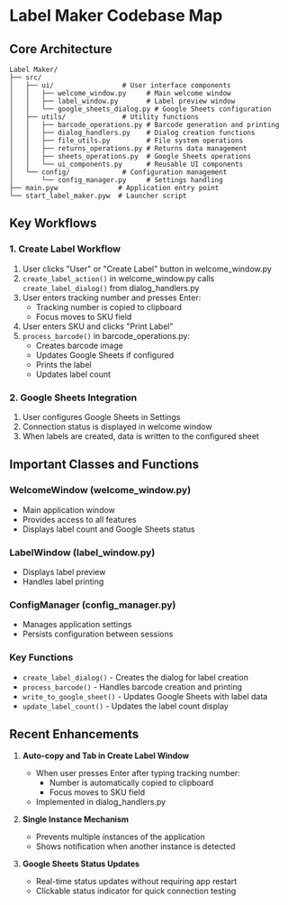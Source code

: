 # Label Maker Codebase Map

## Core Architecture

```
Label Maker/
├── src/
│   ├── ui/                 # User interface components
│   │   ├── welcome_window.py     # Main welcome window
│   │   ├── label_window.py       # Label preview window
│   │   └── google_sheets_dialog.py # Google Sheets configuration
│   ├── utils/              # Utility functions
│   │   ├── barcode_operations.py # Barcode generation and printing
│   │   ├── dialog_handlers.py    # Dialog creation functions
│   │   ├── file_utils.py         # File system operations
│   │   ├── returns_operations.py # Returns data management
│   │   ├── sheets_operations.py  # Google Sheets operations
│   │   └── ui_components.py      # Reusable UI components
│   └── config/             # Configuration management
│       └── config_manager.py     # Settings handling
├── main.pyw               # Application entry point
└── start_label_maker.pyw  # Launcher script
```

## Key Workflows

### 1. Create Label Workflow

1. User clicks "User" or "Create Label" button in welcome_window.py
2. `create_label_action()` in welcome_window.py calls `create_label_dialog()` from dialog_handlers.py
3. User enters tracking number and presses Enter:
   - Tracking number is copied to clipboard
   - Focus moves to SKU field
4. User enters SKU and clicks "Print Label"
5. `process_barcode()` in barcode_operations.py:
   - Creates barcode image
   - Updates Google Sheets if configured
   - Prints the label
   - Updates label count

### 2. Google Sheets Integration

1. User configures Google Sheets in Settings
2. Connection status is displayed in welcome window
3. When labels are created, data is written to the configured sheet

## Important Classes and Functions

### WelcomeWindow (welcome_window.py)
- Main application window
- Provides access to all features
- Displays label count and Google Sheets status

### LabelWindow (label_window.py)
- Displays label preview
- Handles label printing

### ConfigManager (config_manager.py)
- Manages application settings
- Persists configuration between sessions

### Key Functions

- `create_label_dialog()` - Creates the dialog for label creation
- `process_barcode()` - Handles barcode creation and printing
- `write_to_google_sheet()` - Updates Google Sheets with label data
- `update_label_count()` - Updates the label count display

## Recent Enhancements

1. **Auto-copy and Tab in Create Label Window**
   - When user presses Enter after typing tracking number:
     - Number is automatically copied to clipboard
     - Focus moves to SKU field
   - Implemented in dialog_handlers.py

2. **Single Instance Mechanism**
   - Prevents multiple instances of the application
   - Shows notification when another instance is detected

3. **Google Sheets Status Updates**
   - Real-time status updates without requiring app restart
   - Clickable status indicator for quick connection testing
